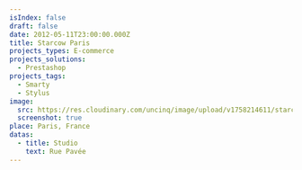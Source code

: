 ```yaml
---
isIndex: false
draft: false
date: 2012-05-11T23:00:00.000Z
title: Starcow Paris
projects_types: E-commerce
projects_solutions:
  - Prestashop
projects_tags:
  - Smarty
  - Stylus
image:
  src: https://res.cloudinary.com/uncinq/image/upload/v1758214611/starcow_qgdw3d.png
  screenshot: true
place: Paris, France
datas:
  - title: Studio
    text: Rue Pavée
---
```

